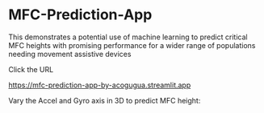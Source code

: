 # MFC-Prediction-App
 This demonstrates a potential use of machine learning to predict critical MFC heights with promising performance for a wider range of populations needing movement assistive devices

 Click the URL
 
 https://mfc-prediction-app-by-acogugua.streamlit.app

 Vary the Accel and Gyro axis in 3D to predict MFC height:  
